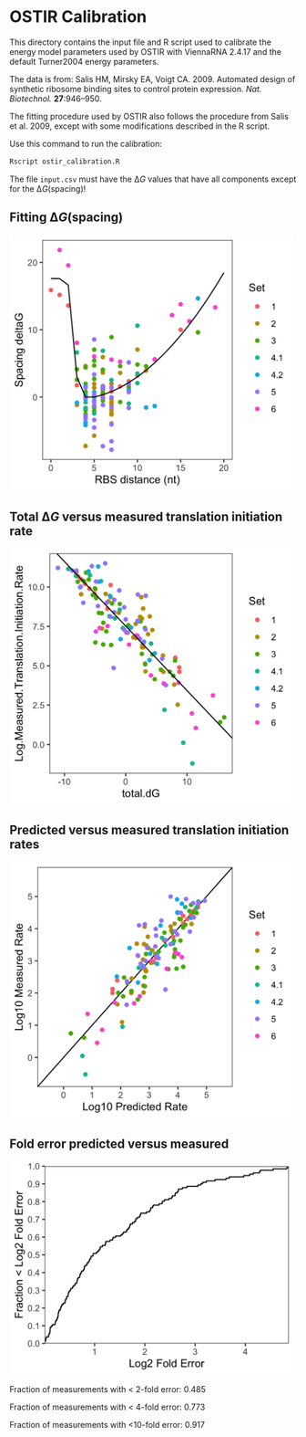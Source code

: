 # OSTIR Calibration

This directory contains the input file and R script used to calibrate the energy model parameters used by OSTIR with ViennaRNA 2.4.17 and the default Turner2004 energy parameters.

The data is from: Salis HM, Mirsky EA, Voigt CA. 2009. Automated design of synthetic ribosome binding sites to control protein expression. _Nat. Biotechnol._ **27**:946–950.

The fitting procedure used by OSTIR also follows the procedure from Salis et al. 2009, except with some modifications described in the R script.

Use this command to run the calibration:
```bash
Rscript ostir_calibration.R
```

The file `input.csv` must have the Δ*G* values that have all components except for the Δ*G*(spacing)!

## Fitting Δ*G*(spacing)

<img src="output.spacing_dG.png" width="500">

## Total Δ*G* versus measured translation initiation rate

<img src="output.total_dG_versus_measured_rate.png" width="500">

## Predicted versus measured translation initiation rates

<img src="output.predicted_rate_versus_measured_rate.png" width="500">

## Fold error predicted versus measured

<img src="output.log2_fold_error.png" width="500">

Fraction of measurements with < 2-fold error: 0.485

Fraction of measurements with < 4-fold error: 0.773 

Fraction of measurements with <10-fold error: 0.917
